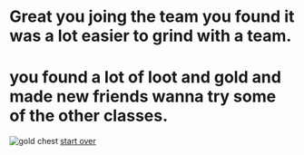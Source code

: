 # Great you joing the team you found it was a lot easier to grind with a team.
# you found a lot of loot and gold and made new friends wanna try some of the other classes.
![gold chest](2wCEAAkGBxMSEhUTEhMVFhAVFxcWFRUVGRcYFhgYFxgWGBgWFRcYHiogGholGxUWITEhJSkrLi4uGCAzODMtNygtLisBCgoKDg0OGxAQGy0mICUvLS0tLy0tLS0vLS0tLS0vLS0tLS0tLS0tLS0tLS0tLS0tLS0tLS0tLS0tLS0tLS0tLf)
[start over](../beginning.md)
